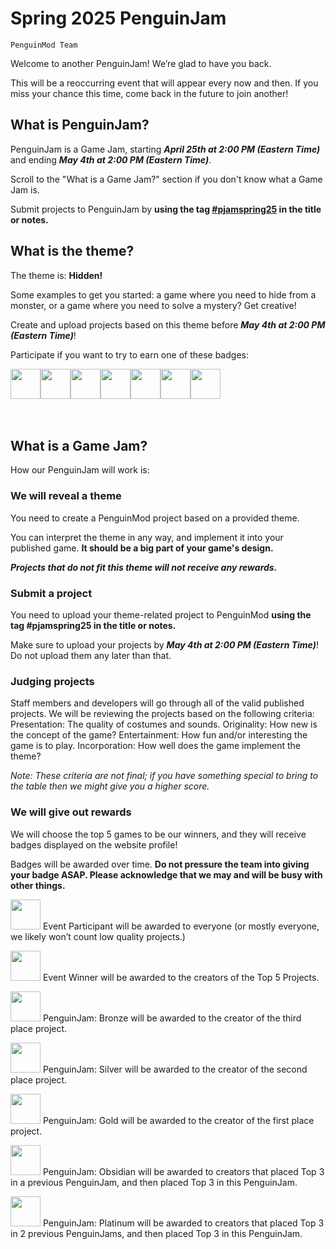 # Spring 2025 PenguinJam

<!-- Try not to touch the ```host or ```collab sections, they are direct user links -->
<!-- You should translate ```warning sections though. -->
```host
PenguinMod Team
```

Welcome to another PenguinJam! We’re glad to have you back.

This will be a reoccurring event that will appear every now and then. If you miss your chance this time, come back in the future to join another!

## What is PenguinJam?
PenguinJam is a Game Jam, starting ***April 25th at 2:00 PM (Eastern Time)*** and ending ***May 4th at 2:00 PM (Eastern Time)***.

Scroll to the "What is a Game Jam?" section if you don't know what a Game Jam is.

Submit projects to PenguinJam by **using the tag [#pjamspring25](/search?q=%23pjamspring25) in the title or notes.**

## What is the theme?
The theme is: **Hidden!**

Some examples to get you started: a game where you need to hide from a monster, or a game where you need to solve a mystery? Get creative!

Create and upload projects based on this theme before ***May 4th at 2:00 PM (Eastern Time)***!

Participate if you want to try to earn one of these badges:
<div style="display:flex;flex-direction:row">
    <img src="https://penguinmod.com/badges/participant.png" width="48"></img>
    <img src="https://penguinmod.com/badges/eventwinner.png" width="48"></img>
    <img src="https://penguinmod.com/badges/penguinjambronze.png" width="48"></img>
    <img src="https://penguinmod.com/badges/penguinjamsilver.png" width="48"></img>
    <img src="https://penguinmod.com/badges/penguinjamgold.png" width="48"></img>
    <img src="https://penguinmod.com/badges/penguinjamobsidian.png" width="48"></img>
    <img src="https://penguinmod.com/badges/penguinjamplatinum.png" width="48"></img>
</div>
<br></br>

## What is a Game Jam?
How our PenguinJam will work is:

### We will reveal a theme
You need to create a PenguinMod project based on a provided theme.

You can interpret the theme in any way, and implement it into your published game. **It should be a big part of your game's design.**

***Projects that do not fit this theme will not receive any rewards.***

### Submit a project
You need to upload your theme-related project to PenguinMod **using the tag #pjamspring25 in the title or notes.**

Make sure to upload your projects by ***May 4th at 2:00 PM (Eastern Time)***! Do not upload them any later than that.

### Judging projects
Staff members and developers will go through all of the valid published projects. We will be reviewing the projects based on the following criteria:
Presentation: The quality of costumes and sounds.
Originality: How new is the concept of the game?
Entertainment: How fun and/or interesting the game is to play.
Incorporation: How well does the game implement the theme?

*Note: These criteria are not final; if you have something special to bring to the table then we might give you a higher score.*

### We will give out rewards
We will choose the top 5 games to be our winners, and they will receive badges displayed on the website profile!

Badges will be awarded over time. **Do not pressure the team into giving your badge ASAP. Please acknowledge that we may and will be busy with other things.**

<img src="https://penguinmod.com/badges/participant.png" width="48"></img>
Event Participant will be awarded to everyone (or mostly everyone, we likely won’t count low quality projects.)

<img src="https://penguinmod.com/badges/eventwinner.png" width="48"></img>
Event Winner will be awarded to the creators of the Top 5 Projects.

<img src="https://penguinmod.com/badges/penguinjambronze.png" width="48"></img>
PenguinJam: Bronze will be awarded to the creator of the third place project.

<img src="https://penguinmod.com/badges/penguinjamsilver.png" width="48"></img>
PenguinJam: Silver will be awarded to the creator of the second place project.

<img src="https://penguinmod.com/badges/penguinjamgold.png" width="48"></img>
PenguinJam: Gold will be awarded to the creator of the first place project.

<img src="https://penguinmod.com/badges/penguinjamobsidian.png" width="48"></img>
PenguinJam: Obsidian will be awarded to creators that placed Top 3 in a previous PenguinJam, and then placed Top 3 in this PenguinJam.

<img src="https://penguinmod.com/badges/penguinjamplatinum.png" width="48"></img>
PenguinJam: Platinum will be awarded to creators that placed Top 3 in 2 previous PenguinJams, and then placed Top 3 in this PenguinJam.
